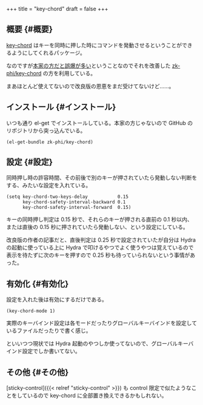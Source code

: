 +++
title = "key-chord"
draft = false
+++

## 概要 {#概要}

[key-chord](https://github.com/emacsorphanage/key-chord) はキーを同時に押した時にコマンドを発動させるということができるようにしてくれるパッケージ。

なのですが[本家の方だと誤爆が多い](https://qiita.com/zk%5Fphi/items/e70bc4c69b5a4755edd6)ということなのでそれを改善した [zk-phi/key-chord](https://github.com/zk-phi/key-chord/) の方を利用している。

まあほとんど使えてないので改良版の恩恵をまだ受けてないけど……。


## インストール {#インストール}

いつも通り el-get でインストールしている。本家の方じゃないので GitHub のリポジトリから突っ込んでいる。

```emacs-lisp
(el-get-bundle zk-phi/key-chord)
```


## 設定 {#設定}

同時押し時の許容時間、その前後で別のキーが押されていたら発動しない判断をする、みたいな設定を入れている。

```emacs-lisp
(setq key-chord-two-keys-delay           0.15
      key-chord-safety-interval-backward 0.1
      key-chord-safety-interval-forward  0.15)
```

キーの同時押し判定は 0.15 秒で、それらのキーが押される直前の 0.1 秒以内、または直後の 0.15 秒に押されていたら発動しない、という設定にしている。

改良版の作者の記事だと、直後判定は 0.25 秒で設定されていたが自分は Hydra の起動に使っている上に Hydra で叩けるやつでよく使うやつは覚えているので表示を待たずに次のキーを押すので 0.25 秒も待っていられないという事情があった。


## 有効化 {#有効化}

設定を入れた後は有効にするだけである。

```emacs-lisp
(key-chord-mode 1)
```

実際のキーバインド設定は各モードだったりグローバルキーバインドを設定しているファイルだったりで書く感じ。

といいつつ現状では Hydra 起動のやつしか使ってないので、グローバルキーバインド設定でしか書いてない。


## その他 {#その他}

[sticky-control]({{< relref "sticky-control" >}}) も control 限定で似たようなことをしているので
key-chord に全部置き換えできるかもしれない。
